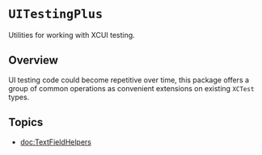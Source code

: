 # ``UITestingPlus``

Utilities for working with XCUI testing.

## Overview

UI testing code could become repetitive over time, this package offers a group of common operations as convenient extensions on existing `XCTest` types. 

## Topics

 - <doc:TextFieldHelpers>

